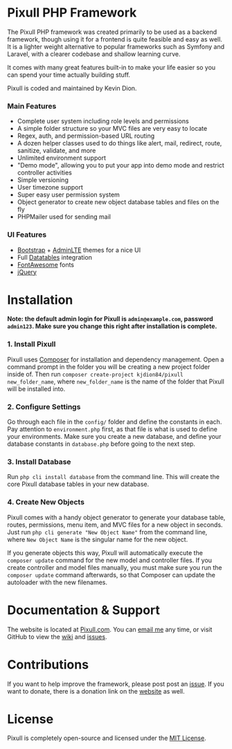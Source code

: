 # Pixull PHP Framework

The Pixull PHP framework was created primarily to be used as a backend framework, though using it for a frontend is quite feasible and easy as well. It is a lighter weight alternative to popular frameworks such as Symfony and Laravel, with a clearer codebase and shallow learning curve.

It comes with many great features built-in to make your life easier so you can spend your time actually building stuff.

Pixull is coded and maintained by Kevin Dion.

### Main Features

* Complete user system including role levels and permissions
* A simple folder structure so your MVC files are very easy to locate
* Regex, auth, and permission-based URL routing
* A dozen helper classes used to do things like alert, mail, redirect, route, sanitize, validate, and more
* Unlimited environment support
* "Demo mode", allowing you to put your app into demo mode and restrict controller activities
* Simple versioning
* User timezone support
* Super easy user permission system
* Object generator to create new object database tables and files on the fly
* PHPMailer used for sending mail

### UI Features

* [Bootstrap](http://getbootstrap.com) + [AdminLTE](https://almsaeedstudio.com) themes for a nice UI
* Full [Datatables](https://datatables.net) integration
* [FontAwesome](http://fontawesome.io) fonts
* [jQuery](http://jquery.com)

# Installation

**Note: the default admin login for Pixull is `admin@example.com`, password `admin123`. Make sure you change this right after installation is complete.**

### 1. Install Pixull

Pixull uses [Composer](https://getcomposer.org/) for installation and dependency management. Open a command prompt in the folder you will be creating a new project folder inside of. Then run `composer create-project kjdion84/pixull new_folder_name`, where `new_folder_name` is the name of the folder that Pixull will be installed into.

### 2. Configure Settings

Go through each file in the `config/` folder and define the constants in each. Pay attention to `environment.php` first, as that file is what is used to define your environments. Make sure you create a new database, and define your database constants in `database.php` before going to the next step.

### 3. Install Database

Run `php cli install database` from the command line. This will create the core Pixull database tables in your new database.

### 4. Create New Objects

Pixull comes with a handy object generator to generate your database table, routes, permissions, menu item, and MVC files for a new object in seconds. Just run `php cli generate "New Object Name"` from the command line, where `New Object Name` is the singular name for the new object. 

If you generate objects this way, Pixull will automatically execute the `composer update` command for the new model and controller files. If you create controller and model files manually, you must make sure you run the `composer update` command afterwards, so that Composer can update the autoloader with the new filenames.

# Documentation & Support

The website is located at [Pixull.com](http://pixull.com). You can [email me](mailto:kjdion84@gmail.com) any time, or visit GitHub to view the [wiki](https://github.com/kjdion84/pixull/wiki) and [issues](https://github.com/kjdion84/pixull/issues).

# Contributions

If you want to help improve the framework, please post post an [issue](https://github.com/kjdion84/pixull/issues). If you want to donate, there is a donation link on the [website](http://pixull.com) as well.

# License

Pixull is completely open-source and licensed under the [MIT License](http://opensource.org/licenses/MIT).
